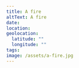 ```yaml
---
title: A fire
altText: A fire
date: 
location: 
geolocation: 
  latitude: ""
  longitude: ""
tags: 
image: /assets/a-fire.jpg
---
```

